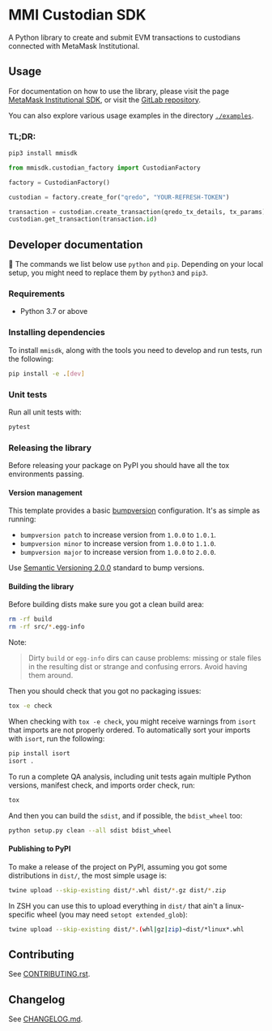# MMI Custodian SDK

A Python library to create and submit EVM transactions to custodians connected with MetaMask Institutional.

## Usage

For documentation on how to use the library, please visit the page [MetaMask Institutional SDK](https://consensys.gitlab.io/codefi/products/mmi/mmi-sdk-py/sdk-python/), or visit the [GitLab repository](https://gitlab.com/ConsenSys/codefi/products/mmi/mmi-sdk-py/-/blob/main/docs/mkdocs/sdk-python.md).

You can also explore various usage examples in the directory [`./examples`](https://gitlab.com/ConsenSys/codefi/products/mmi/mmi-sdk-py/-/tree/main/examples).

### TL;DR:

```bash
pip3 install mmisdk
```

```python
from mmisdk.custodian_factory import CustodianFactory

factory = CustodianFactory()

custodian = factory.create_for("qredo", "YOUR-REFRESH-TOKEN")

transaction = custodian.create_transaction(qredo_tx_details, tx_params)
custodian.get_transaction(transaction.id)
```

## Developer documentation

🚨 The commands we list below use `python` and `pip`. Depending on your local setup, you might need to replace them by `python3` and `pip3`.

### Requirements

-   Python 3.7 or above

### Installing dependencies

To install `mmisdk`, along with the tools you need to develop and run tests, run the following:

```bash
pip install -e .[dev]
```

### Unit tests

Run all unit tests with:

```bash
pytest
```

### Releasing the library

Before releasing your package on PyPI you should have all the tox environments passing.

#### Version management

This template provides a basic [bumpversion](https://pypi.org/project/bump2version) configuration. It's as simple as running:

-   `bumpversion patch` to increase version from `1.0.0` to `1.0.1`.
-   `bumpversion minor` to increase version from `1.0.0` to `1.1.0`.
-   `bumpversion major` to increase version from `1.0.0` to `2.0.0`.

Use [Semantic Versioning 2.0.0](http://semver.org/) standard to bump versions.

#### Building the library

Before building dists make sure you got a clean build area:

```bash
rm -rf build
rm -rf src/*.egg-info
```

Note:

> Dirty `build` or `egg-info` dirs can cause problems: missing or stale files in the resulting dist or strange and confusing errors. Avoid having them around.

Then you should check that you got no packaging issues:

```bash
tox -e check
```

When checking with `tox -e check`, you might receive warnings from `isort` that imports are not properly ordered. To automatically sort your imports with `isort`, run the following:

```bash
pip install isort
isort .
```

To run a complete QA analysis, including unit tests again multiple Python versions, manifest check, and imports order check, run:

```bash
tox
```

And then you can build the `sdist`, and if possible, the `bdist_wheel` too:

```bash
python setup.py clean --all sdist bdist_wheel
```

#### Publishing to PyPI

To make a release of the project on PyPI, assuming you got some distributions in `dist/`, the most simple usage is:

```bash
twine upload --skip-existing dist/*.whl dist/*.gz dist/*.zip
```

In ZSH you can use this to upload everything in `dist/` that ain't a linux-specific wheel (you may need `setopt extended_glob`):

```bash
twine upload --skip-existing dist/*.(whl|gz|zip)~dist/*linux*.whl
```

## Contributing

See [CONTRIBUTING.rst](./CONTRIBUTING.rst).

## Changelog

See [CHANGELOG.md](./CHANGELOG.md).
